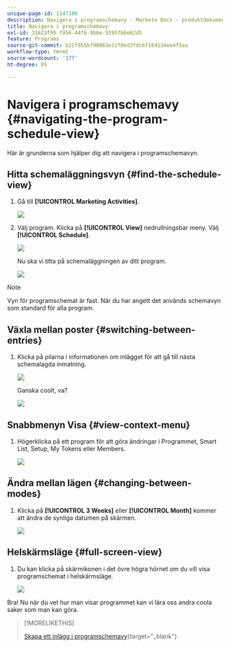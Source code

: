 ```yaml
---
unique-page-id: 1147100
description: Navigera i programschemavy - Marketo Docs - produktdokumentation
title: Navigera i programschemavy
exl-id: 31623f95-f956-44f6-9b6e-5595fb6e62d5
feature: Programs
source-git-commit: b21f955bf98063e11f8ed3fdc6f164134ee4f5aa
workflow-type: tm+mt
source-wordcount: '177'
ht-degree: 0%

---
```


# Navigera i programschemavy {#navigating-the-program-schedule-view}

Här är grunderna som hjälper dig att navigera i programschemavyn.

## Hitta schemaläggningsvyn {#find-the-schedule-view}

1. Gå till **[!UICONTROL Marketing Activities]**.

   ![](assets/login-marketing-activities.png)

1. Välj program. Klicka på **[!UICONTROL View]** nedrullningsbar meny. Välj **[!UICONTROL Schedule]**.

   ![](assets/image2014-9-17-11-3a38-3a3.png)

   Nu ska vi titta på schemaläggningen av ditt program.

   ![](assets/image2014-9-17-11-3a38-3a14.png)

>[!NOTE]
>
>Vyn för programschemat är fast. När du har angett det används schemavyn som standard för alla program.

## Växla mellan poster {#switching-between-entries}

1. Klicka på pilarna i informationen om inlägget för att gå till nästa schemalagda inmatning.

   ![](assets/image2014-9-17-11-3a38-3a54.png)

   Ganska coolt, va?

   ![](assets/image2014-9-17-11-3a39-3a10.png)

## Snabbmenyn Visa {#view-context-menu}

1. Högerklicka på ett program för att göra ändringar i Programmet, Smart List, Setup, My Tokens eller Members.

   ![](assets/image2014-9-17-11-3a39-3a59.png)

## Ändra mellan lägen {#changing-between-modes}

1. Klicka på **[!UICONTROL 3 Weeks]** eller **[!UICONTROL Month]** kommer att ändra de synliga datumen på skärmen.

   ![](assets/image2014-9-17-11-3a40-3a19.png)

## Helskärmsläge {#full-screen-view}

1. Du kan klicka på skärmikonen i det övre högra hörnet om du vill visa programschemat i helskärmsläge.

   ![](assets/image2014-9-17-11-3a40-3a45.png)

Bra! Nu när du vet hur man visar programmet kan vi lära oss andra coola saker som man kan göra.

>[!MORELIKETHIS]
>
>[Skapa ett inlägg i programschemavy](/help/marketo/product-docs/core-marketo-concepts/programs/program-schedule-view/creating-an-entry-in-the-program-schedule-view.md){target="_blank"}
